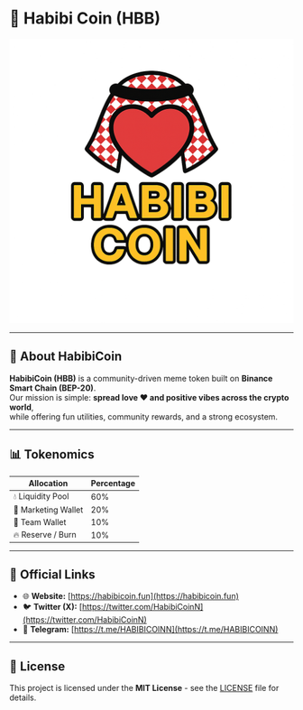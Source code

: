 # 🌟 Habibi Coin (HBB)

![Habibi Coin Logo](blockchains/smartchain/assets/0x7b73c55d8779E4632Dc3E04D1fb85218B44CDcB0/logo.png)

---

## 📖 About HabibiCoin
**HabibiCoin (HBB)** is a community-driven meme token built on **Binance Smart Chain (BEP-20)**.  
Our mission is simple: **spread love ❤️ and positive vibes across the crypto world**,  
while offering fun utilities, community rewards, and a strong ecosystem.

---

## 📊 Tokenomics

| Allocation           | Percentage |
|---------------------|-----------|
| 💧 Liquidity Pool   | 60%       |
| 📢 Marketing Wallet | 20%       |
| 👥 Team Wallet      | 10%       |
| 🔥 Reserve / Burn   | 10%       |

---

## 🔗 Official Links

- 🌐 **Website:** [https://habibicoin.fun](https://habibicoin.fun)  
- 🐦 **Twitter (X):** [https://twitter.com/HabibiCoinN](https://twitter.com/HabibiCoinN)  
- 💬 **Telegram:** [https://t.me/HABIBICOINN](https://t.me/HABIBICOINN)  

---

## 📜 License
This project is licensed under the **MIT License** - see the [LICENSE](LICENSE) file for details.
